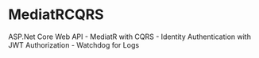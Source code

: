 # MediatRCQRS

ASP.Net Core Web API - MediatR with CQRS - Identity Authentication with JWT Authorization - Watchdog for Logs
